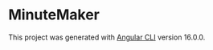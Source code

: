 # MinuteMaker

This project was generated with [Angular CLI](https://github.com/angular/angular-cli) version 16.0.0.
